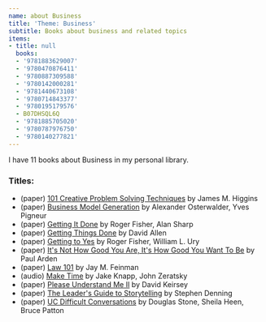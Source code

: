```yaml
---
name: about Business
title: 'Theme: Business'
subtitle: Books about business and related topics
items:
- title: null
  books:
  - '9781883629007'
  - '9780470876411'
  - '9780887309588'
  - '9780142000281'
  - '9781440673108'
  - '9780714843377'
  - '9780195179576'
  - B07DHSQL6Q
  - '9781885705020'
  - '9780787976750'
  - '9780140277821'
---
```

I have 11 books about Business in my personal library.

### Titles:
- (paper) [101 Creative Problem Solving Techniques](/books/info/9781883629007) by James M. Higgins
- (paper) [Business Model Generation](/books/info/9780470876411) by Alexander Osterwalder, Yves Pigneur
- (paper) [Getting It Done](/books/info/9780887309588) by Roger Fisher, Alan Sharp
- (paper) [Getting Things Done](/books/info/9780142000281) by David Allen
- (paper) [Getting to Yes](/books/info/9781440673108) by Roger Fisher, William L. Ury
- (paper) [It's Not How Good You Are, It's How Good You Want To Be](/books/info/9780714843377) by Paul Arden
- (paper) [Law 101](/books/info/9780195179576) by Jay M. Feinman
- (audio) [Make Time](/books/info/B07DHSQL6Q) by Jake Knapp, John Zeratsky
- (paper) [Please Understand Me II](/books/info/9781885705020) by David Keirsey
- (paper) [The Leader's Guide to Storytelling](/books/info/9780787976750) by Stephen Denning
- (paper) [UC Difficult Conversations](/books/info/9780140277821) by Douglas Stone, Sheila Heen, Bruce Patton

